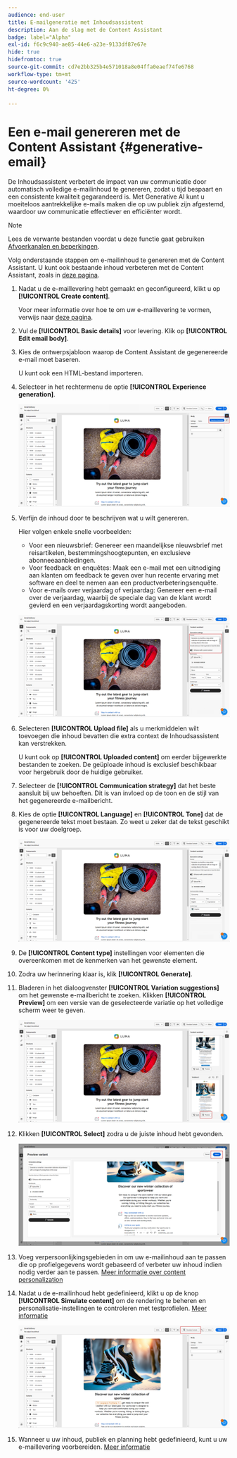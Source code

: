 ```yaml
---
audience: end-user
title: E-mailgeneratie met Inhoudsassistent
description: Aan de slag met de Content Assistant
badge: label="Alpha"
exl-id: f6c9c940-ae85-44e6-a23e-9133df87e67e
hide: true
hidefromtoc: true
source-git-commit: cd7e2bb325b4e571018a8e04ffa0eaef74fe6768
workflow-type: tm+mt
source-wordcount: '425'
ht-degree: 0%

---
```


# Een e-mail genereren met de Content Assistant {#generative-email}

De Inhoudsassistent verbetert de impact van uw communicatie door automatisch volledige e-mailinhoud te genereren, zodat u tijd bespaart en een consistente kwaliteit gegarandeerd is. Met Generative AI kunt u moeiteloos aantrekkelijke e-mails maken die op uw publiek zijn afgestemd, waardoor uw communicatie effectiever en efficiënter wordt.

>[!NOTE]
>
>Lees de verwante bestanden voordat u deze functie gaat gebruiken [Afvoerkanalen en beperkingen](generative-gs.md#guardrails-and-limitations).


Volg onderstaande stappen om e-mailinhoud te genereren met de Content Assistant. U kunt ook bestaande inhoud verbeteren met de Content Assistant, zoals in [deze pagina](generative-content.md).

1. Nadat u de e-maillevering hebt gemaakt en geconfigureerd, klikt u op **[!UICONTROL Create content]**.

   Voor meer informatie over hoe te om uw e-maillevering te vormen, verwijs naar [deze pagina](../email/create-email-content.md).

1. Vul de **[!UICONTROL Basic details]** voor levering. Klik op **[!UICONTROL Edit email body]**.

1. Kies de ontwerpsjabloon waarop de Content Assistant de gegenereerde e-mail moet baseren.

   U kunt ook een HTML-bestand importeren.

1. Selecteer in het rechtermenu de optie **[!UICONTROL Experience generation]**.

   ![](assets/email-genai-1.png)

1. Verfijn de inhoud door te beschrijven wat u wilt genereren.

   Hier volgen enkele snelle voorbeelden:

   * Voor een nieuwsbrief: Genereer een maandelijkse nieuwsbrief met reisartikelen, bestemmingshoogtepunten, en exclusieve abonneeaanbiedingen.
   * Voor feedback en enquêtes: Maak een e-mail met een uitnodiging aan klanten om feedback te geven over hun recente ervaring met software en deel te nemen aan een productverbeteringsenquête.
   * Voor e-mails over verjaardag of verjaardag: Genereer een e-mail over de verjaardag, waarbij de speciale dag van de klant wordt gevierd en een verjaardagskorting wordt aangeboden.

   ![](assets/email-genai-2.png)

1. Selecteren **[!UICONTROL Upload file]** als u merkmiddelen wilt toevoegen die inhoud bevatten die extra context de Inhoudsassistent kan verstrekken.

   U kunt ook op **[!UICONTROL Uploaded content]** om eerder bijgewerkte bestanden te zoeken. De geüploade inhoud is exclusief beschikbaar voor hergebruik door de huidige gebruiker.

1. Selecteer de **[!UICONTROL Communication strategy]** dat het beste aansluit bij uw behoeften. Dit is van invloed op de toon en de stijl van het gegenereerde e-mailbericht.

1. Kies de optie **[!UICONTROL Language]** en **[!UICONTROL Tone]** dat de gegenereerde tekst moet bestaan. Zo weet u zeker dat de tekst geschikt is voor uw doelgroep.

   ![](assets/email-genai-3.png)

1. De **[!UICONTROL Content type]** instellingen voor elementen die overeenkomen met de kenmerken van het gewenste element.

1. Zodra uw herinnering klaar is, klik **[!UICONTROL Generate]**.

1. Bladeren in het dialoogvenster **[!UICONTROL Variation suggestions]** om het gewenste e-mailbericht te zoeken. Klikken **[!UICONTROL Preview]** om een versie van de geselecteerde variatie op het volledige scherm weer te geven.

   ![](assets/email-genai-4.png)

1. Klikken **[!UICONTROL Select]** zodra u de juiste inhoud hebt gevonden.

   ![](assets/email-genai-5.png)

1. Voeg verpersoonlijkingsgebieden in om uw e-mailinhoud aan te passen die op profielgegevens wordt gebaseerd of verbeter uw inhoud indien nodig verder aan te passen. [Meer informatie over content personalization](../personalization/personalize.md)

1. Nadat u de e-mailinhoud hebt gedefinieerd, klikt u op de knop **[!UICONTROL Simulate content]** om de rendering te beheren en personalisatie-instellingen te controleren met testprofielen.  [Meer informatie](../preview-test/preview-content.md)

   ![](assets/email-genai-6.png)

1. Wanneer u uw inhoud, publiek en planning hebt gedefinieerd, kunt u uw e-maillevering voorbereiden. [Meer informatie](../monitor/prepare-send.md)
